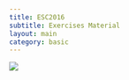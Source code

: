 ```yaml
---
title: ESC2016
subtitle: Exercises Material
layout: main
category: basic
---
```


<div class="pure-u-1">
<img class="pure-img" src="{{site.baseurl}}/bertinoro.jpg">
</div>
